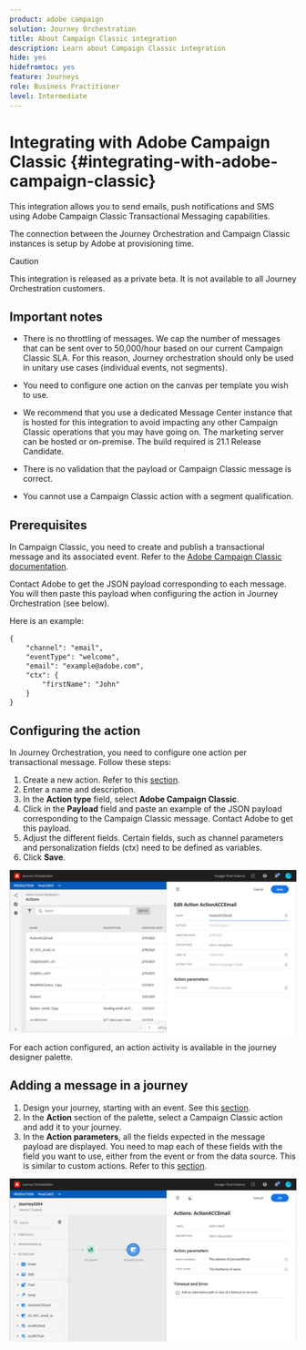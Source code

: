 ```yaml
---
product: adobe campaign
solution: Journey Orchestration
title: About Campaign Classic integration
description: Learn about Campaign Classic integration
hide: yes
hidefromtoc: yes
feature: Journeys
role: Business Practitioner
level: Intermediate
---
```


# Integrating with Adobe Campaign Classic {#integrating-with-adobe-campaign-classic}

This integration allows you to send emails, push notifications and SMS using Adobe Campaign Classic Transactional Messaging capabilities.

The connection between the Journey Orchestration and Campaign Classic instances is setup by Adobe at provisioning time.

>[!CAUTION]
>
> This integration is released as a private beta. It is not available to all Journey Orchestration customers.

## Important notes

* There is no throttling of messages. We cap the number of messages that can be sent over to 50,000/hour based on our current Campaign Classic SLA. For this reason, Journey orchestration should only be used in unitary use cases (individual events, not segments).

* You need to configure one action on the canvas per template you wish to use. 

* We recommend that you use a dedicated Message Center instance that is hosted for this integration to avoid impacting any other Campaign Classic operations that you may have going on. The marketing server can be hosted or on-premise. The build required is 21.1 Release Candidate. 

* There is no validation that the payload or Campaign Classic message is correct.

* You cannot use a Campaign Classic action with a segment qualification.

## Prerequisites

In Campaign Classic, you need to create and publish a transactional message and its associated event. Refer to the [Adobe Campaign Classic documentation](https://experienceleague.adobe.com/docs/campaign-classic/using/transactional-messaging/introduction/about-transactional-messaging.html#transactional-messaging).

Contact Adobe to get the JSON payload corresponding to each message. You will then paste this payload when configuring the action in Journey Orchestration (see below).

Here is an example:

```
{
    "channel": "email",
    "eventType": "welcome",
    "email": "example@adobe.com",
    "ctx": {
        "firstName": "John"
    }
}
```

## Configuring the action

In Journey Orchestration, you need to configure one action per transactional message. Follow these steps:

1. Create a new action. Refer to this [section](../action/action.md).
1. Enter a name and description.
1. In the **Action type** field, select **Adobe Campaign Classic**.
1. Click in the **Payload** field and paste an example of the JSON payload corresponding to the Campaign Classic message. Contact Adobe to get this payload.
1. Adjust the different fields. Certain fields, such as channel parameters and personalization fields (ctx) need to be defined as variables.
1. Click **Save**.

![](../assets/accintegration1.png)

For each action configured, an action activity is available in the journey designer palette.

## Adding a message in a journey

1. Design your journey, starting with an event. See this [section](../building-journeys/journey.md).
1. In the **Action** section of the palette, select a Campaign Classic action and add it to your journey.
1. In the **Action parameters**, all the fields expected in the message payload are displayed. You need to map each of these fields with the field you want to use, either from the event or from the data source. This is similar to custom actions. Refer to this [section](../building-journeys/using-custom-actions.md).

![](../assets/accintegration2.png)

